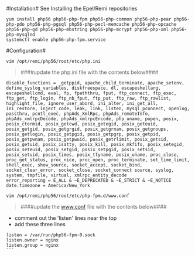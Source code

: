 #Installation#
See Installing the Epel/Remi repositories

```
yum install php56 php56-php-fpm php56-php-common php56-php-pear php56-php-pdo php56-php-pgsql php56-php-pecl-memcache php56-php-opcache php56-php-gd php56-php-mbstring php56-php-mcrypt php56-php-xml php56-php-mysqlnd
systemctl enable php56-php-fpm.service
```

#Configuration#
```
vim /opt/remi/php56/root/etc/php.ini
```
> ####update the php.ini file with the contents below####

```
disable_functions = _getppid, apache_child_terminate, apache_setenv, define_syslog_variables, diskfreespace, dl, escapeshellarg, escapeshellcmd, eval, fp, fpaththru, fput, ftp_connect, ftp_exec, ftp_get, ftp_login, ftp_nb_fput, ftp_put, ftp_raw, ftp_rawlist, highlight_file, ignore_user_abord, ini_alter, ini_get_all, ini_restore, inject_code, leak, link, listen, mysql_pconnect, openlog, passthru, pcntl_exec, phpAds_XmlRpc, phpAds_remoteInfo, phpAds_xmlrpcDecode, phpAds_xmlrpcEncode, php_uname, popen, posix, posix_ctermid, posix_getcwd, posix_getegid, posix_geteuid, posix_getgid, posix_getgrgid, posix_getgrnam, posix_getgroups, posix_getlogin, posix_getpgid, posix_getpgrp, posix_getpid, posix_getpwnam, posix_getpwuid, posix_getrlimit, posix_getsid, posix_getuid, posix_isatty, posix_kill, posix_mkfifo, posix_setegid, posix_seteuid, posix_setgid, posix_setpgid, posix_setsid, posix_setuid, posix_times, posix_ttyname, posix_uname, proc_close, proc_get_status, proc_nice, proc_open, proc_terminate, set_time_limit, shell_exec, show_source, socket_accept, socket_bind, socket_clear_error, socket_close, socket_connect source, syslog, system, tmpfile, virtual, xmlrpc_entity_decode
error_reporting = E_ALL & ~E_DEPRECATED & ~E_STRICT & ~E_NOTICE
date.timezone = America/New_York
```

```
vim /opt/remi/php56/root/etc/php-fpm.d/www.conf
```
> ####update the www.conf file with the contents below####

 - comment out the 'listen' lines near the top
 - add these three lines
````
listen = /var/run/php56-fpm-0.sock
listen.owner = nginx
listen.group = nginx
```